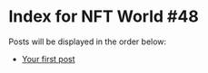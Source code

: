 # Index for NFT World #48
Posts will be displayed in the order below:

- [Your first post](./001-first.md)

